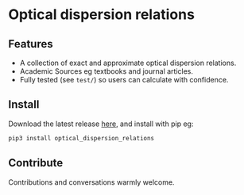 # Optical dispersion relations

## Features

* A collection of exact and approximate optical dispersion relations.
* Academic Sources eg textbooks and journal articles.
* Fully tested (see `test/`) so users can calculate with confidence.

## Install

Download the latest release [here](https://github.com/g-duff/optical_dispersion_relations/releases/latest), and install with pip eg:

```sh
pip3 install optical_dispersion_relations
```

## Contribute

Contributions and conversations warmly welcome.

